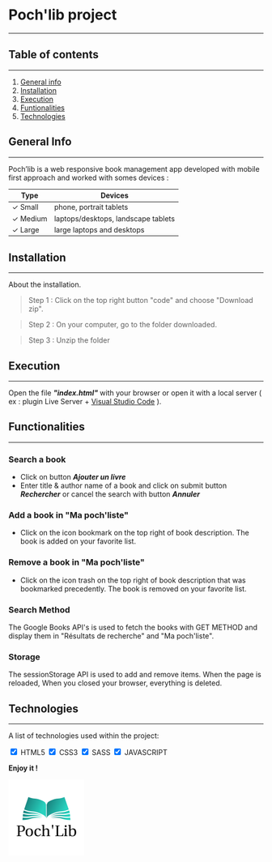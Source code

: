 # Poch'lib project

---

## Table of contents

---

1. [General info](#general-info)
2. [Installation](#installation)
3. [Execution](#execution)
4. [Funtionalities](#functionalities)
5. [Technologies](#technologies)

## General Info

---

Poch’lib is a web responsive book management app developed with mobile first approach and worked with somes devices :

| Type           | Devices                             |
| -------------- | ----------------------------------- |
| &check; Small  | phone, portrait tablets             |
| &check; Medium | laptops/desktops, landscape tablets |
| &check; Large  | large laptops and desktops          |

## Installation

---

About the installation.

> Step 1 : Click on the top right button "code" and choose "Download zip".

> Step 2 : On your computer, go to the folder downloaded.

> Step 3 : Unzip the folder

## Execution

---

Open the file **_"index.html"_** with your browser or open it with a local server ( ex : plugin Live Server + [Visual Studio Code](https://code.visualstudio.com/) ).

## Functionalities

---

### Search a book

- Click on button **_Ajouter un livre_**
- Enter title & author name of a book and click on submit button **_Rechercher_** or cancel the search with button **_Annuler_**

### Add a book in "Ma poch'liste"

- Click on the icon bookmark on the top right of book description. The book is added on your favorite list.

### Remove a book in "Ma poch'liste"

- Click on the icon trash on the top right of book description that was bookmarked precedently.
  The book is removed on your favorite list.

### Search Method

The Google Books API's is used to fetch the books with GET METHOD and display them in "Résultats de recherche" and "Ma poch'liste".

### Storage

The sessionStorage API is used to add and remove items.
When the page is reloaded,
When you closed your browser, everything is deleted.

## Technologies

---

A list of technologies used within the project:

<input type="checkbox" checked /> HTML5
<input type="checkbox" checked /> CSS3
<input type="checkbox" checked /> SASS
<input type="checkbox" checked /> JAVASCRIPT

**Enjoy it !**

<img src="./assets/img/logo/logo.svg" alt="Poch'lib logo" width="150px">
